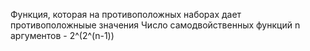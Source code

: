 Функция, которая на противоположных наборах дает противоположныые значения
Число самодвойственных функций n аргументов - 2^(2^(n-1))